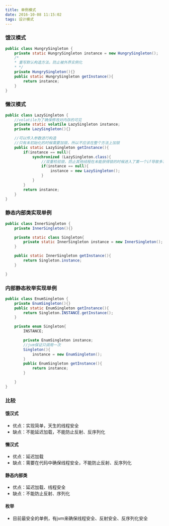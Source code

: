 ```yaml
---
title: 单例模式
date: 2016-10-08 11:15:02
tags: 设计模式
---
```

### 饿汉模式
```java
public class HungrySingleton {
    private static HungrySingleton instance = new HungrySingleton();
    /*
    * 重写默认构造方法，防止被外界实例化
    * */
    private HungrySingleton(){}
    public static HungrySingleton getInstance(){
        return instance;
    }
}
```

### 懒汉模式
```java
public class LazySingleton {
    //volatile为了确保修改对内存的可见
    private static volatile LazySingleton instance;
    private LazySingleton(){}

    //可以传入参数进行构造
    //只有未初始化的时候需要加锁，所以不应该在整个方法上加锁
    public static LazySingleton getInstance(){
        if(instance == null){
            synchronized (LazySingleton.class){
                //双重检验锁，防止其他线程在未能获得锁的时候进入了第一个if导致多次初始化
                if(instance == null){
                    instance = new LazySingleton();
                }
            }
        }
        return instance;
    }
}
```

### 静态内部类实现单例
```java
public class InnerSingleton {
    private InnerSingleton(){}

    private static class Singleton{
        private static InnerSingleton instance = new InnerSingleton();
    }

    public static InnerSingleton getInstance(){
        return Singleton.instance;
    }

}
```

### 内部静态枚举实现单例
```java
public class EnumSingleton {
    private EnumSingleton(){}
    public static EnumSingleton getInstance(){
        return Singleton.INSTANCE.getInstance();
    }

    private enum Singleton{
        INSTANCE;

        private EnumSingleton instance;
        //jvm保证只调用一次
        Singleton(){
            instance = new EnumSingleton();
        }
        public EnumSingleton getInstance(){
            return instance;
        }

    }
}
```

### 比较
#### 饿汉式
* 优点：实现简单，天生的线程安全
* 缺点：不能延迟加载，不能防止反射、反序列化

#### 懒汉式
* 优点：延迟加载
* 缺点：需要在代码中确保线程安全，不能防止反射、反序列化

#### 静态内部类
* 优点：延迟加载、线程安全
* 缺点：不能防止反射、序列化

#### 枚举
* 目前最安全的单例，有jvm来确保线程安全、反射安全、反序列化安全

